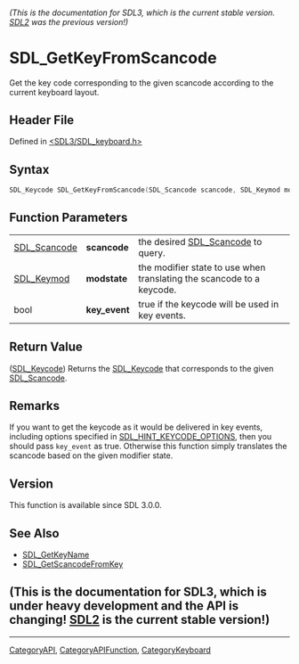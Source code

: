 ###### (This is the documentation for SDL3, which is the current stable version. [SDL2](https://wiki.libsdl.org/SDL2/) was the previous version!)
# SDL_GetKeyFromScancode

Get the key code corresponding to the given scancode according to the current keyboard layout.

## Header File

Defined in [<SDL3/SDL_keyboard.h>](https://github.com/libsdl-org/SDL/blob/main/include/SDL3/SDL_keyboard.h)

## Syntax

```c
SDL_Keycode SDL_GetKeyFromScancode(SDL_Scancode scancode, SDL_Keymod modstate, bool key_event);
```

## Function Parameters

|                              |               |                                                                       |
| ---------------------------- | ------------- | --------------------------------------------------------------------- |
| [SDL_Scancode](SDL_Scancode) | **scancode**  | the desired [SDL_Scancode](SDL_Scancode) to query.                    |
| [SDL_Keymod](SDL_Keymod)     | **modstate**  | the modifier state to use when translating the scancode to a keycode. |
| bool                         | **key_event** | true if the keycode will be used in key events.                       |

## Return Value

([SDL_Keycode](SDL_Keycode)) Returns the [SDL_Keycode](SDL_Keycode) that
corresponds to the given [SDL_Scancode](SDL_Scancode).

## Remarks

If you want to get the keycode as it would be delivered in key events,
including options specified in
[SDL_HINT_KEYCODE_OPTIONS](SDL_HINT_KEYCODE_OPTIONS), then you should pass
`key_event` as true. Otherwise this function simply translates the scancode
based on the given modifier state.

## Version

This function is available since SDL 3.0.0.

## See Also

- [SDL_GetKeyName](SDL_GetKeyName)
- [SDL_GetScancodeFromKey](SDL_GetScancodeFromKey)


## (This is the documentation for SDL3, which is under heavy development and the API is changing! [SDL2](https://wiki.libsdl.org/SDL2/) is the current stable version!)



----
[CategoryAPI](CategoryAPI), [CategoryAPIFunction](CategoryAPIFunction), [CategoryKeyboard](CategoryKeyboard)

